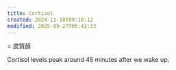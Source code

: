```yaml
---
title: Cortisol
created: 2024-11-18T09:18:12
modified: 2025-09-27T05:42:33
---
```


= 皮質醇

Cortisol levels peak around 45 minutes after we wake up.
